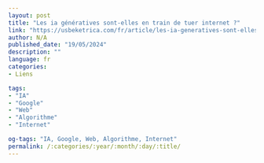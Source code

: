 ```yaml
---
layout: post
title: "Les ia génératives sont-elles en train de tuer internet ?"
link: "https://usbeketrica.com/fr/article/les-ia-generatives-sont-elles-en-train-de-tuer-internet"
author: N/A
published_date: "19/05/2024"
description: ""
language: fr
categories:
- Liens

tags:
- "IA"
- "Google"
- "Web"
- "Algorithme"
- "Internet"

og-tags: "IA, Google, Web, Algorithme, Internet"
permalink: /:categories/:year/:month/:day/:title/
---
```

